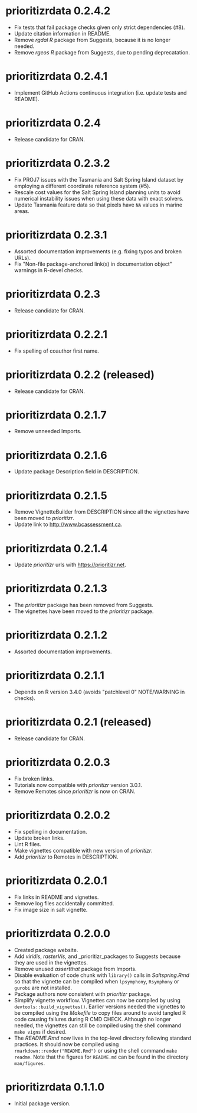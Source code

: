 # prioritizrdata 0.2.4.2

- Fix tests that fail package checks given only strict dependencies (#8).
- Update citation information in README.
- Remove _rgdal R_ package from Suggests, because it is no longer needed.
- Remove _rgeos R_ package from Suggests, due to pending deprecatation.

# prioritizrdata 0.2.4.1

- Implement GitHub Actions continuous integration (i.e. update tests
  and README).

# prioritizrdata 0.2.4

- Release candidate for CRAN.

# prioritizrdata 0.2.3.2

- Fix PROJ7 issues with the Tasmania and Salt Spring Island dataset by
  employing a different coordinate reference system (#5).
- Rescale cost values for the Salt Spring Island planning units to avoid
  numerical instability issues when using these data with exact solvers.
- Update Tasmania feature data so that pixels have `NA` values in marine areas.

# prioritizrdata 0.2.3.1

- Assorted documentation improvements (e.g. fixing typos and broken URLs).
- Fix "Non-file package-anchored link(s) in documentation object" warnings
  in R-devel checks.

# prioritizrdata 0.2.3

- Release candidate for CRAN.

# prioritizrdata 0.2.2.1

- Fix spelling of coauthor first name.

# prioritizrdata 0.2.2 (released)

- Release candidate for CRAN.

# prioritizrdata 0.2.1.7

- Remove unneeded Imports.

# prioritizrdata 0.2.1.6

- Update package Description field in DESCRIPTION.

# prioritizrdata 0.2.1.5

- Remove VignetteBuilder from DESCRIPTION since all the vignettes have been
  moved to _prioritizr_.
- Update link to http://www.bcassessment.ca.

# prioritizrdata 0.2.1.4

- Update _prioritizr_ urls with https://prioritizr.net.

# prioritizrdata 0.2.1.3

- The _prioritizr_ package has been removed from Suggests.
- The vignettes have been moved to the _prioritizr_ package.

# prioritizrdata 0.2.1.2

- Assorted documentation improvements.

# prioritizrdata 0.2.1.1

- Depends on R version 3.4.0 (avoids "patchlevel 0" NOTE/WARNING in checks).

# prioritizrdata 0.2.1 (released)

- Release candidate for CRAN.

# prioritizrdata 0.2.0.3

- Fix broken links.
- Tutorials now compatible with _prioritizr_ version 3.0.1.
- Remove Remotes since _prioritizr_ is now on CRAN.

# prioritizrdata 0.2.0.2

- Fix spelling in documentation.
- Update broken links.
- Lint R files.
- Make vignettes compatible with new version of _prioritizr_.
- Add _prioritizr_ to Remotes in DESCRIPTION.

# prioritizrdata 0.2.0.1

- Fix links in README and vignettes.
- Remove log files accidentally committed.
- Fix image size in salt vignette.

# prioritizrdata 0.2.0.0

- Created package website.
- Add _viridis_, _rasterVis_, and _prioritizr_packages to Suggests because they
  are used in the vignettes.
- Remove unused _assertthat_ package from Imports.
- Disable evaluation of code chunk with `library()` calls in _Saltspring.Rmd_
  so that the vignette can be compiled when `lpsymphony`, `Rsymphony` or
  `gurobi` are not installed.
- Package authors now consistent with _prioritizr_ package.
- Simplify vignette workflow. Vignettes can now be compiled by using
  `devtools::build_vignettes()`. Earlier versions needed the vignettes to be
  compiled using the _Makefile_ to copy files around to avoid tangled R code
  causing failures during R CMD CHECK. Although no longer needed, the vignettes
  can still be compiled using the shell command `make vigns` if
  desired.
- The _README.Rmd_ now lives in the top-level directory following standard
  practices. It should now be complied using `rmarkdown::render("README.Rmd")`
  or using the shell command `make readme`. Note that the figures for
  `README.md` can be found in the directory `man/figures`.

# prioritizrdata 0.1.1.0

- Initial package version.
